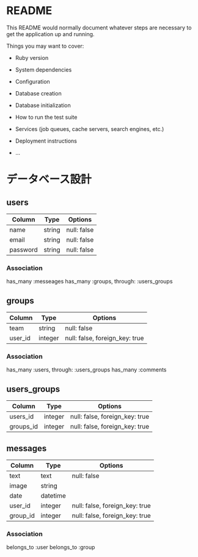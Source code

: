 # README

This README would normally document whatever steps are necessary to get the
application up and running.

Things you may want to cover:

* Ruby version

* System dependencies

* Configuration

* Database creation

* Database initialization

* How to run the test suite

* Services (job queues, cache servers, search engines, etc.)

* Deployment instructions

* ...


# データベース設計

## users
|Column|Type|Options|
|------|----|-------|
|name|string|null: false|
|email|string|null: false|
|password|string|null: false|
### Association
has_many :messeages
has_many :groups, through: :users_groups


## groups
|Column|Type|Options|
|------|----|-------|
|team|string|null: false|
|user_id|integer|null: false, foreign_key: true|
### Association
has_many :users, through: :users_groups
has_many :comments

## users_groups
|Column|Type|Options|
|------|----|-------|
|users_id|integer|null: false, foreign_key: true|
|groups_id|integer|null: false, foreign_key: true|


## messages
|Column|Type|Options|
|------|----|-------|
|text|text|null: false|
|image|string|
|date|datetime|
|user_id|integer|null: false, foreign_key: true|
|group_id|integer|null: false, foreign_key: true|
### Association
belongs_to :user
belongs_to :group